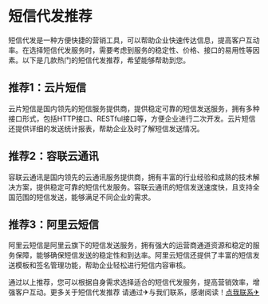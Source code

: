 # 短信代发推荐

短信代发是一种方便快捷的营销工具，可以帮助企业快速传达信息，提高客户互动率。在选择短信代发服务时，需要考虑到服务的稳定性、价格、接口的易用性等因素。以下是几款热门的短信代发推荐，希望能够帮助到您。

## 推荐1：云片短信

云片短信是国内领先的短信服务提供商，提供稳定可靠的短信发送服务，拥有多种接口形式，包括HTTP接口、RESTful接口等，方便企业进行二次开发。云片短信还提供详细的发送统计报表，帮助企业及时了解短信发送情况。

## 推荐2：容联云通讯

容联云通讯是国内领先的云通讯服务提供商，拥有丰富的行业经验和成熟的技术解决方案，提供稳定可靠的短信代发服务。容联云通讯的短信发送速度快，且支持全国范围的短信发送，能够满足不同企业的需求。

## 推荐3：阿里云短信

阿里云短信是阿里云旗下的短信发送服务，拥有强大的运营商通道资源和稳定的服务保障，能够确保短信发送的稳定性和到达率。阿里云短信还提供了丰富的短信发送模板和签名管理功能，帮助企业轻松进行短信内容审核。

通过以上推荐，您可以根据自身需求选择适合的短信代发服务，提高营销效率，增强客户互动。更多关于短信代发推荐 请通过✈与我们联系，感谢阅读！[点我联系✈](https://cn.G208.com)
